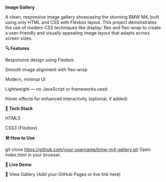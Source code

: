 **Image Gallery**

A clean, responsive image gallery showcasing the stunning BMW M4, built using only HTML and CSS with Flexbox layout. This project demonstrates the use of modern CSS techniques like display: flex and flex-wrap to create a user-friendly and visually appealing image layout that adapts across screen sizes.

**🔍 Features**

Responsive design using Flexbox

Smooth image alignment with flex-wrap

Modern, minimal UI

Lightweight — no JavaScript or frameworks used

Hover effects for enhanced interactivity (optional, if added)

**📁 Tech Stack**

HTML5

CSS3 (Flexbox)


**🛠️ How to Use**

git clone https://github.com/your-username/bmw-m4-gallery.git
Open index.html in your browser.

**🚀 Live Demo**

🔗 View Gallery (Add your GitHub Pages or live link here)

